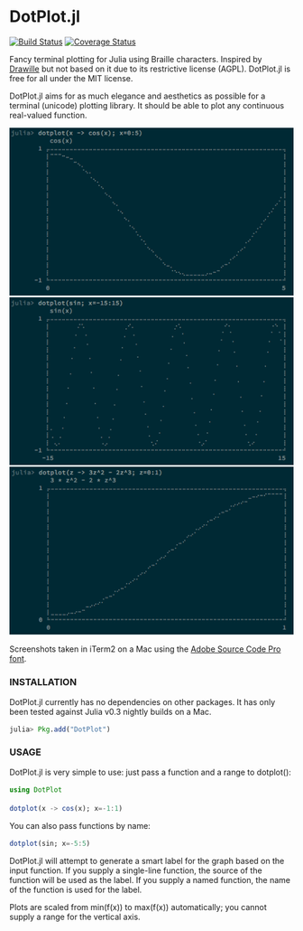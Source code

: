 DotPlot.jl
==========

[![Build Status](https://travis-ci.org/sunetos/DotPlot.jl.svg?branch=master)](https://travis-ci.org/sunetos/DotPlot.jl)
[![Coverage Status](https://coveralls.io/repos/sunetos/DotPlot.jl/badge.png?branch=master)](https://coveralls.io/r/sunetos/DotPlot.jl?branch=master)


Fancy terminal plotting for Julia using Braille characters.
Inspired by [Drawille](https://github.com/asciimoo/drawille) but not based on it
due to its restrictive license (AGPL). DotPlot.jl is free for all under the MIT
license.

DotPlot.jl aims for as much elegance and aesthetics as possible for a terminal
(unicode) plotting library. It should be able to plot any continuous real-valued
function.

![DotPlot.jl screenshot 1](doc/img/dotplot-screenshot-1.png)
![DotPlot.jl screenshot 2](doc/img/dotplot-screenshot-2.png)
![DotPlot.jl screenshot 3](doc/img/dotplot-screenshot-3.png)

Screenshots taken in iTerm2 on a Mac using the
[Adobe Source Code Pro font](https://github.com/adobe/source-code-pro).

### INSTALLATION

DotPlot.jl currently has no dependencies on other packages. It has only been
tested against Julia v0.3 nightly builds on a Mac.

```julia
julia> Pkg.add("DotPlot")
```

### USAGE

DotPlot.jl is very simple to use: just pass a function and a range to dotplot():
```julia
using DotPlot

dotplot(x -> cos(x); x=-1:1)
```

You can also pass functions by name:
```julia
dotplot(sin; x=-5:5)
```

DotPlot.jl will attempt to generate a smart label for the graph based on the
input function. If you supply a single-line function, the source of the function
will be used as the label. If you supply a named function, the name of the
function is used for the label.

Plots are scaled from min(f(x)) to max(f(x)) automatically; you cannot supply a
range for the vertical axis.
